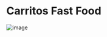 # Carritos Fast Food 
![image](https://github.com/user-attachments/assets/f3ab69df-fbec-4b83-ae9c-6a5fa5625b0f)



